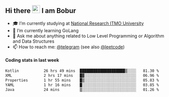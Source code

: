 ## Hi there <img src="https://media.giphy.com/media/hvRJCLFzcasrR4ia7z/giphy.gif" width="25px" height="25px"> I am Bobur

- :mortar_board: I’m currently studying at [National Research ITMO University](https://itmo.ru/)
- :seedling: I’m currently learning GoLang
- :speech_balloon: Ask me about anything related to Low Level Programming or Algorithm and Data Structures
- :mailbox: How to reach me: [@telegram](https://t.me/octoant) (see also [@leetcode](https://leetcode.com/octoant/))    

#### Coding stats in last week

<!--START_SECTION:waka-->

```txt
Kotlin           26 hrs 49 mins  ████████████████████▒░░░░   81.30 %
XML              2 hrs 17 mins   █▓░░░░░░░░░░░░░░░░░░░░░░░   06.96 %
Properties       1 hr 55 mins    █▒░░░░░░░░░░░░░░░░░░░░░░░   05.83 %
YAML             1 hr 16 mins    █░░░░░░░░░░░░░░░░░░░░░░░░   03.85 %
Java             24 mins         ▒░░░░░░░░░░░░░░░░░░░░░░░░   01.26 %
```

<!--END_SECTION:waka-->
